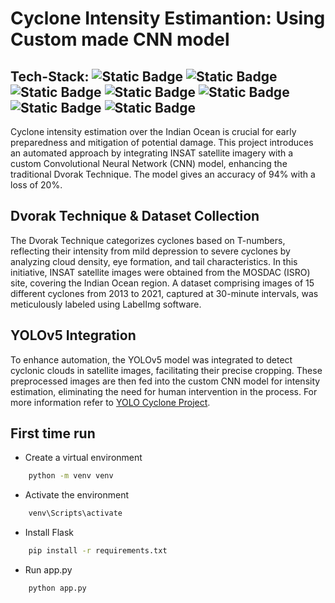 # Cyclone Intensity Estimantion: Using Custom made CNN model
## Tech-Stack: ![Static Badge](https://img.shields.io/badge/Python-ebd31f) ![Static Badge](https://img.shields.io/badge/Tensorflow-f9deb) ![Static Badge](https://img.shields.io/badge/keras-8f1feb) ![Static Badge](https://img.shields.io/badge/Scikit%20Learn-3a1feb) ![Static Badge](https://img.shields.io/badge/Matplotlib-1f9deb) ![Static Badge](https://img.shields.io/badge/Flask-eb1fae) ![Static Badge](https://img.shields.io/badge/HTML5-eb6d1f)

Cyclone intensity estimation over the Indian Ocean is crucial for early preparedness and mitigation of potential damage. This project introduces an automated approach by integrating INSAT satellite imagery with a custom Convolutional Neural Network (CNN) model, enhancing the traditional Dvorak Technique. The model gives an accuracy of 94% with a loss of 20%. 

## Dvorak Technique & Dataset Collection
The Dvorak Technique categorizes cyclones based on T-numbers, reflecting their intensity from mild depression to severe cyclones by analyzing cloud density, eye formation, and tail characteristics. In this initiative, INSAT satellite images were obtained from the MOSDAC (ISRO) site, covering the Indian Ocean region. A dataset comprising images of 15 different cyclones from 2013 to 2021, captured at 30-minute intervals, was meticulously labeled using LabelImg software.

## YOLOv5 Integration 
To enhance automation, the YOLOv5 model was integrated to detect cyclonic clouds in satellite images, facilitating their precise cropping. These preprocessed images are then fed into the custom CNN model for intensity estimation, eliminating the need for human intervention in the process. For more information refer to [YOLO Cyclone Project](https://github.com/nibedita6302/YOLO_Cyclone_Project).

## First time run 

- Create a virtual environment 
```bash 
    python -m venv venv  
```

- Activate the environment 
```bash
    venv\Scripts\activate
```

- Install Flask
```bash
    pip install -r requirements.txt
```

- Run app.py
```bash
    python app.py
```
